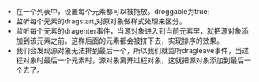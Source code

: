* 在一个列表中，设置每个元素都可以被拖放。droggable为true;
* 监听每个元素的dragstart,对原对象做样式处理来区分。
* 监听每个元素的dragenter事件，当源对象进入到当前元素里，就把源对象添加到该元素之前。这样后面的元素都会被挤下去，实现排序的效果。
* 我们会发现源对象无法排到最后一个，所以我们就监听dragleave事件，当过程对象时最后一个元素时，源对象离开过程对象，这就把源对象添加到最后一个去了。